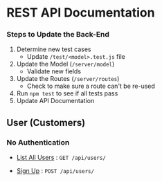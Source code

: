 # REST API Documentation

### Steps to Update the Back-End

1. Determine new test cases
    - Update `/test/<model>.test.js` file
2. Update the Model (`/server/model`)
    - Validate new fields
3. Update the Routes (`/server/routes`)
    - Check to make sure a route can't be re-used
4. Run `npm test` to see if all tests pass
5. Update API Documentation

## User (Customers)

### No Authentication

* [List All Users](user/list.md) : `GET /api/users/`

* [Sign Up](user/create.md) : `POST /api/users/`